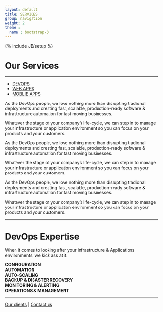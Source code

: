 ```yaml
---
layout: default
title: SERVICES
group: navigation
weight: 2
theme :
  name : bootstrap-3
---
```

{% include JB/setup %}

<h1>Our Services</h1>
<hr/>
<div role="tabpanel">
  <ul class="nav nav-pills nav-justified" role="tablist">
    <li role="presentation" class="active"><a href="#devops" aria-controls="devops" role="tab" data-toggle="tab">DEVOPS</a></li>
    <li role="presentation"><a href="#webapp" aria-controls="webapp" role="tab" data-toggle="tab">WEB APPS</a></li>
    <li role="presentation"><a href="#mobileapp" aria-controls="mobileapp" role="tab" data-toggle="tab">MOBLIE APPS</a></li>
  </ul>
  <div class="tab-content">
    <div role="tabpanel" class="tab-pane active" id="devops">
      <div class="content-block">
        <div class="text">
          <p>As the DevOps people, we love nothing more than disrupting tradional deployments and creating fast, scalable, production-ready software & infrastructure automation for fast moving businesses.</p>
          <p>Whatever the stage of your company’s life-cycle, we can step in to manage your infrastructure or application environment so you can focus on your products and your customers.</p>
        </div>
      </div>
    </div>
    <div role="tabpanel" class="tab-pane" id="webapp">
      <div class="content-block">
        <div class="text">
          <p>As the DevOps people, we love nothing more than disrupting tradional deployments and creating fast, scalable, production-ready software & infrastructure automation for fast moving businesses.</p>
          <p>Whatever the stage of your company’s life-cycle, we can step in to manage your infrastructure or application environment so you can focus on your products and your customers.</p>
        </div>
      </div>
    </div>
    <div role="tabpanel" class="tab-pane" id="mobileapp">
      <div class="content-block">
        <div class="text">
          <p>As the DevOps people, we love nothing more than disrupting tradional deployments and creating fast, scalable, production-ready software & infrastructure automation for fast moving businesses.</p>
          <p>Whatever the stage of your company’s life-cycle, we can step in to manage your infrastructure or application environment so you can focus on your products and your customers.</p>
        </div>
      </div>
    </div>
  </div>
</div>
<hr/>
<div class="content-block">
  <h1 class="purple">DevOps Expertise</h1>
  <p class="text">When it comes to looking after your infrastructure & Applications environments, we kick ass at it:</p>
  <strong>
    <div class="row">
      <div class="col-md-3">CONFIGURATION</div>
      <div class="col-md-3">AUTOMATION</div>
      <div class="col-md-3">AUTO-SCALING</div>
      <div class="col-md-3">BACKUP & DISASTER RECOVERY</div>
    </div>
    <div class="row">
      <div class="col-md-3 col-md-offset-3">MONITORING & ALERTING</div>
      <div class="col-md-3">OPERATIONS & MANAGEMENT</div>
    </div>
  </strong>
</div>
<hr/>
<div class="content-block">
  <p class="text">
    <a href="/clients.html">Our clients</a>
    |
    <a href="/contact.html">Contact us</a>
  </p>
</div>
